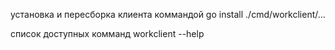 установка и пересборка клиента коммандой go install ./cmd/workclient/...

список доступных комманд workclient --help